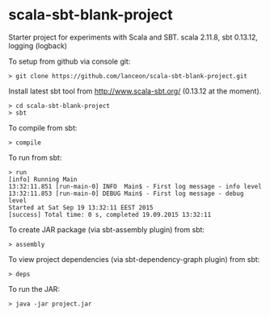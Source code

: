 scala-sbt-blank-project
=======================

Starter project for experiments with Scala and SBT.
scala 2.11.8, sbt 0.13.12, logging (logback)



To setup from github via console git:

    > git clone https://github.com/lanceon/scala-sbt-blank-project.git


Install latest sbt tool from http://www.scala-sbt.org/ (0.13.12 at the moment).

    > cd scala-sbt-blank-project
    > sbt


To compile from sbt:

    > compile


To run from sbt:

    > run
    [info] Running Main
    13:32:11.851 [run-main-0] INFO  Main$ - First log message - info level
    13:32:11.853 [run-main-0] DEBUG Main$ - First log message - debug level
    Started at Sat Sep 19 13:32:11 EEST 2015
    [success] Total time: 0 s, completed 19.09.2015 13:32:11


To create JAR package (via sbt-assembly plugin) from sbt:

    > assembly


To view project dependencies (via sbt-dependency-graph plugin) from sbt:

    > deps

    
To run the JAR:  

    > java -jar project.jar
    
